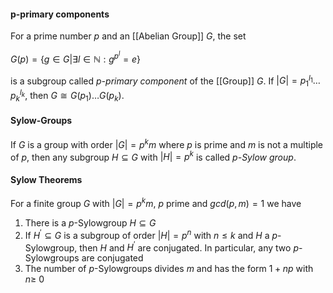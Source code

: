 #### p-primary components

For a prime number $p$ and an [[Abelian Group]] $G$, the set

$G(p) = \{g\in G| \exists l\in \mathbb{N}: g^{p^l}=e\}$

is a subgroup called *p-primary component* of the [[Group]] $G$.
If $|G| = p_1^{l_1}\dots p_k^{l_k}$, then $G \cong G(p_1)\dots G(p_k)$.

#### Sylow-Groups

If $G$ is a group with order $|G|=p^km$ where $p$ is prime and $m$ is not a multiple of $p$, then any subgroup $H\subseteq G$ with $|H| = p^k$ is called *p-Sylow group*.

####  Sylow Theorems

For a finite group $G$ with $|G| = p^km$, $p$ prime and $gcd(p,m)=1$ we have 

1. There is a $p$-Sylowgroup $H\subseteq G$
2. If $H^{\prime}\subseteq G$ is a subgroup of order $|H| = p^n$ with $n\leq k$ and $H$ a $p$-Sylowgroup, then $H$ and $H^{\prime}$ are conjugated.
	In particular, any two $p$-Sylowgroups are conjugated
3. The number of $p$-Sylowgroups divides $m$ and has the form $1+np$ with $n\geq$ 0 
